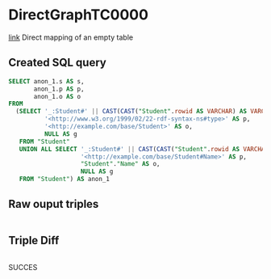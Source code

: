 # DirectGraphTC0000
[link](https://www.w3.org/TR/rdb2rdf-test-cases/#DirectGraphTC0000)
Direct mapping of an empty table

## Created SQL query
```sql
SELECT anon_1.s AS s,
       anon_1.p AS p,
       anon_1.o AS o
FROM
  (SELECT '_:Student#' || CAST(CAST("Student".rowid AS VARCHAR) AS VARCHAR) AS s,
          '<http://www.w3.org/1999/02/22-rdf-syntax-ns#type>' AS p,
          '<http://example.com/base/Student>' AS o,
          NULL AS g
   FROM "Student"
   UNION ALL SELECT '_:Student#' || CAST(CAST("Student".rowid AS VARCHAR) AS VARCHAR) AS s,
                    '<http://example.com/base/Student#Name>' AS p,
                    "Student"."Name" AS o,
                    NULL AS g
   FROM "Student") AS anon_1
```

## Raw ouput triples
```

```

## Triple Diff
```diff

```

SUCCES
